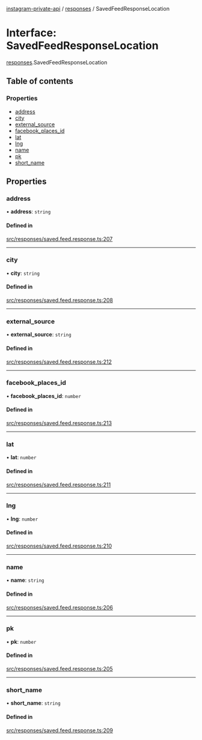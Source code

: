[instagram-private-api](../../README.md) / [responses](../../modules/responses.md) / SavedFeedResponseLocation

# Interface: SavedFeedResponseLocation

[responses](../../modules/responses.md).SavedFeedResponseLocation

## Table of contents

### Properties

- [address](SavedFeedResponseLocation.md#address)
- [city](SavedFeedResponseLocation.md#city)
- [external\_source](SavedFeedResponseLocation.md#external_source)
- [facebook\_places\_id](SavedFeedResponseLocation.md#facebook_places_id)
- [lat](SavedFeedResponseLocation.md#lat)
- [lng](SavedFeedResponseLocation.md#lng)
- [name](SavedFeedResponseLocation.md#name)
- [pk](SavedFeedResponseLocation.md#pk)
- [short\_name](SavedFeedResponseLocation.md#short_name)

## Properties

### address

• **address**: `string`

#### Defined in

[src/responses/saved.feed.response.ts:207](https://github.com/Nerixyz/instagram-private-api/blob/4971f34/src/responses/saved.feed.response.ts#L207)

___

### city

• **city**: `string`

#### Defined in

[src/responses/saved.feed.response.ts:208](https://github.com/Nerixyz/instagram-private-api/blob/4971f34/src/responses/saved.feed.response.ts#L208)

___

### external\_source

• **external\_source**: `string`

#### Defined in

[src/responses/saved.feed.response.ts:212](https://github.com/Nerixyz/instagram-private-api/blob/4971f34/src/responses/saved.feed.response.ts#L212)

___

### facebook\_places\_id

• **facebook\_places\_id**: `number`

#### Defined in

[src/responses/saved.feed.response.ts:213](https://github.com/Nerixyz/instagram-private-api/blob/4971f34/src/responses/saved.feed.response.ts#L213)

___

### lat

• **lat**: `number`

#### Defined in

[src/responses/saved.feed.response.ts:211](https://github.com/Nerixyz/instagram-private-api/blob/4971f34/src/responses/saved.feed.response.ts#L211)

___

### lng

• **lng**: `number`

#### Defined in

[src/responses/saved.feed.response.ts:210](https://github.com/Nerixyz/instagram-private-api/blob/4971f34/src/responses/saved.feed.response.ts#L210)

___

### name

• **name**: `string`

#### Defined in

[src/responses/saved.feed.response.ts:206](https://github.com/Nerixyz/instagram-private-api/blob/4971f34/src/responses/saved.feed.response.ts#L206)

___

### pk

• **pk**: `number`

#### Defined in

[src/responses/saved.feed.response.ts:205](https://github.com/Nerixyz/instagram-private-api/blob/4971f34/src/responses/saved.feed.response.ts#L205)

___

### short\_name

• **short\_name**: `string`

#### Defined in

[src/responses/saved.feed.response.ts:209](https://github.com/Nerixyz/instagram-private-api/blob/4971f34/src/responses/saved.feed.response.ts#L209)
